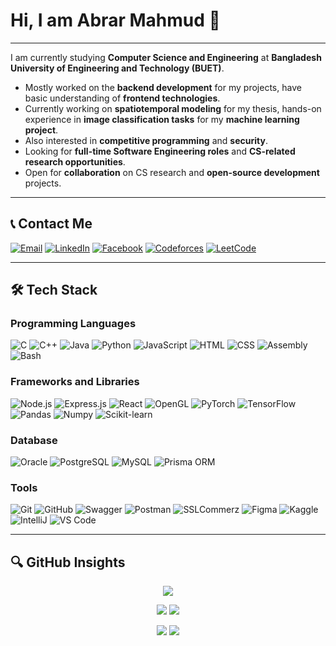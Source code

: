 # Hi, I am Abrar Mahmud 👋

---

I am currently studying **Computer Science and Engineering** at **Bangladesh University of Engineering and Technology (BUET)**. 
  - Mostly worked on the **backend development** for my projects, have basic understanding of **frontend technologies**.
  - Currently working on **spatiotemporal modeling** for my thesis, hands-on experience in **image classification tasks** for my **machine learning project**.
  - Also interested in **competitive programming** and **security**.
  - Looking for **full-time Software Engineering roles** and **CS-related research opportunities**.
  - Open for **collaboration** on CS research and **open-source development** projects.

---

## 📞 Contact Me

<div align="left">
  <a href="mailto:piyal.abrarmahmud@gmail.com" target="_blank"><img src="https://img.icons8.com/color/48/000000/gmail.png" alt="Email"></a>
  <a href="https://www.linkedin.com/in/abrar-mahmud-1596621b2/" target="_blank"><img src="https://img.icons8.com/color/48/000000/linkedin.png" alt="LinkedIn"></a>
  <a href="https://www.facebook.com/abrar.mahmud.939350/" target="_blank"><img src="https://img.icons8.com/color/48/000000/facebook-new.png" alt="Facebook"></a>
  <a href="https://codeforces.com/profile/Ferb97" target="_blank"><img src="https://img.icons8.com/external-tal-revivo-shadow-tal-revivo/48/000000/external-codeforces-programming-competitions-and-contests-programming-community-logo-shadow-tal-revivo.png" alt="Codeforces"></a>
  <a href="https://leetcode.com/u/Ferb97/" target="_blank"><img src="https://img.icons8.com/external-tal-revivo-shadow-tal-revivo/48/000000/external-level-up-your-coding-skills-and-quickly-land-a-job-logo-shadow-tal-revivo.png" alt="LeetCode"></a>
</div>

---

## 🛠️ Tech Stack

### Programming Languages
![C](https://img.shields.io/badge/C-00599C?style=flat&logo=c&logoColor=white)
![C++](https://img.shields.io/badge/C++-00599C?style=flat&logo=c%2B%2B&logoColor=white)
![Java](https://img.shields.io/badge/Java-ED8B00?style=flat&logo=java&logoColor=white)
![Python](https://img.shields.io/badge/Python-3776AB?style=flat&logo=python&logoColor=white)
![JavaScript](https://img.shields.io/badge/JavaScript-F7DF1E?style=flat&logo=javascript&logoColor=black)
![HTML](https://img.shields.io/badge/HTML-E34F26?style=flat&logo=html5&logoColor=white)
![CSS](https://img.shields.io/badge/CSS-1572B6?style=flat&logo=css3&logoColor=white)
![Assembly](https://img.shields.io/badge/Assembly-6E6E6E?style=flat&logo=assembly&logoColor=white)
![Bash](https://img.shields.io/badge/Bash-4EAA25?style=flat&logo=gnubash&logoColor=white)


### Frameworks and Libraries
![Node.js](https://img.shields.io/badge/Node.js-339933?style=flat&logo=node.js&logoColor=white)
![Express.js](https://img.shields.io/badge/Express.js-000000?style=flat&logo=express&logoColor=white)
![React](https://img.shields.io/badge/React-61DAFB?style=flat&logo=react&logoColor=black)
![OpenGL](https://img.shields.io/badge/OpenGL-1C1C1C?style=flat&logo=opengl&logoColor=white)
![PyTorch](https://img.shields.io/badge/PyTorch-EE4C2C?style=flat&logo=pytorch&logoColor=white)
![TensorFlow](https://img.shields.io/badge/TensorFlow-FF6F00?style=flat&logo=tensorflow&logoColor=white)
![Pandas](https://img.shields.io/badge/Pandas-150458?style=flat&logo=pandas&logoColor=white)
![Numpy](https://img.shields.io/badge/NumPy-013243?style=flat&logo=numpy&logoColor=white)
![Scikit-learn](https://img.shields.io/badge/Scikit--learn-F7931E?style=flat&logo=scikit-learn&logoColor=white)


### Database
![Oracle](https://img.shields.io/badge/Oracle-F80000?style=flat&logo=oracle&logoColor=white)
![PostgreSQL](https://img.shields.io/badge/PostgreSQL-336791?style=flat&logo=postgresql&logoColor=white)
![MySQL](https://img.shields.io/badge/MySQL-4479A1?style=flat&logo=mysql&logoColor=white)
![Prisma ORM](https://img.shields.io/badge/Prisma-2D3748?style=flat&logo=prisma&logoColor=white)

### Tools
![Git](https://img.shields.io/badge/Git-F05032?style=flat&logo=git&logoColor=white)
![GitHub](https://img.shields.io/badge/GitHub-181717?style=flat&logo=github&logoColor=white)
![Swagger](https://img.shields.io/badge/Swagger-85B2B8?style=flat&logo=swagger&logoColor=white)
![Postman](https://img.shields.io/badge/Postman-FF6C37?style=flat&logo=postman&logoColor=white)
![SSLCommerz](https://img.shields.io/badge/SSLCommerz-1B3A4A?style=flat&logo=sslcommerz&logoColor=white)
![Figma](https://img.shields.io/badge/Figma-F24E1E?style=flat&logo=figma&logoColor=white)
![Kaggle](https://img.shields.io/badge/Kaggle-20BEFF?style=flat&logo=kaggle&logoColor=white)
![IntelliJ](https://img.shields.io/badge/IntelliJ_IDEA-000000?style=flat&logo=intellij-idea&logoColor=white)
![VS Code](https://img.shields.io/badge/VS_Code-007ACC?style=flat&logo=visual-studio-code&logoColor=white)


---

## 🔍 GitHub Insights

<div align="center">

![](http://github-profile-summary-cards.vercel.app/api/cards/profile-details?username=ferb97&theme=algolia)

![](http://github-profile-summary-cards.vercel.app/api/cards/repos-per-language?username=ferb97&theme=algolia) ![](http://github-profile-summary-cards.vercel.app/api/cards/most-commit-language?username=ferb97&theme=algolia)

![](http://github-profile-summary-cards.vercel.app/api/cards/stats?username=ferb97&theme=algolia) ![](http://github-profile-summary-cards.vercel.app/api/cards/productive-time?username=ferb97&theme=algolia&utcOffset=8)

</div>
